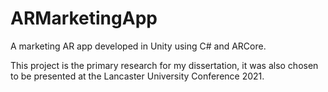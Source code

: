 # ARMarketingApp
 A marketing AR app developed in Unity using C# and ARCore. 
 
 This project is the primary research for my dissertation, it was also chosen to be presented at the Lancaster University Conference 2021. 
